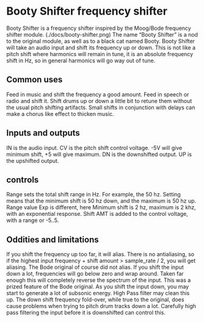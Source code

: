 # Booty Shifter frequency shifter
Booty Shifter is a frequency shifter inspired by the Moog/Bode frequency shifter module.
(./docs/booty-shifter.png)
The name “Booty Shifter” is a nod to the original module, as well as to a black cat named Booty.
Booty Shifter  will take an audio input and shift its frequency up or down. This is not like a pitch shift where harmonics will remain in tune, it is an absolute frequency shift in Hz, so in general harmonics will go way out of tune.
## Common uses
Feed in music and shift the frequency a good amount.
Feed in speech or radio and shift it.
Shift drums up or down a little bit to retune them without the usual pitch shifting artifacts.
Small shifts in conjunction with delays can make a chorus like effect to thicken music.
## Inputs and outputs
IN is the audio input.
CV is the pitch shift control voltage. -5V will give minimum shift, +5 will give maximum.
DN is the downshifted output.
UP is the upshifted output.
## controls
Range sets the total shift range in Hz. For example, the 50 hz. Setting means that the minimum shift is 50 hz down, and the maximum is 50 hz up.
Range value Exp is different, here Minimum shift is 2 hz, maximum is 2 khz, with an exponential response.
Shift AMT is added to the control voltage, with a range or -5..5.
## Oddities and limitations
If you shift the frequency up too far, it will alias. There is no antialiasing, so if the highest input frequency + shift amount > sample_rate / 2, you will get aliasing. The Bode original of course did not alias.
If you shift the input down a lot, frequencies will go below zero and wrap around. Taken far enough this will completely reverse the spectrum of the input. This was a prized feature of the Bode original.
As you shift the input down, you may start to generate a lot of subsonic energy. High Pass filter may clean this up.
The down shift frequency fold-over, while true to the original, does cause problems when trying to pitch drum tracks down a lot. Carefully high pass filtering the input before it is downshifted can control this.


